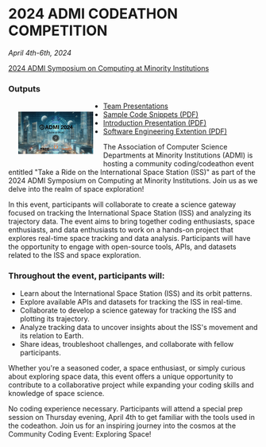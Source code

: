 # 2024 ADMI CODEATHON COMPETITION
<i>April 4th-6th, 2024</i>

<a href="https://admiusa.org/admi2024/codeathon.php">2024 ADMI Symposium on Computing at Minority Institutions</a>


### Outputs

<img src="assets/ADMI_2024-Codeathon.jpg" style="float: left; margin: 20px;" width="30%" alt="ADMI24 Codeathon Logo" />

  * <a href="https://github.com/HackHPC/codeathonatadmi24/tree/main/assets/Teams">Team Presentations</a>
  * <a href="assets/Sample_Code_Snippets_to_Help.pdf">Sample Code Snippets (PDF)</a>
  * <a href="assets/ADMI_2024-Codeathon.pdf">Introduction Presentation (PDF)</a>
  * <a href="assets/assets/ADMI_2024-Codeathon-ThePlan.pdf">Software Engineering Extention (PDF) </a>

The Association of Computer Science Departments at Minority Institutions (ADMI) is hosting a community coding/codeathon event entitled "Take a Ride on the International Space Station (ISS)" as part of the 2024 ADMI Symposium on Computing at Minority Institutions. Join us as we delve into the realm of space exploration!

In this event, participants will collaborate to create a science gateway focused on tracking the International Space Station (ISS) and analyzing its trajectory data. The event aims to bring together coding enthusiasts, space enthusiasts, and data enthusiasts to work on a hands-on project that explores real-time space tracking and data analysis. Participants will have the opportunity to engage with open-source tools, APIs, and datasets related to the ISS and space exploration.

### Throughout the event, participants will:

  * Learn about the International Space Station (ISS) and its orbit patterns.
  * Explore available APIs and datasets for tracking the ISS in real-time.
  * Collaborate to develop a science gateway for tracking the ISS and plotting its trajectory.
  * Analyze tracking data to uncover insights about the ISS's movement and its relation to Earth.
  * Share ideas, troubleshoot challenges, and collaborate with fellow participants.

Whether you're a seasoned coder, a space enthusiast, or simply curious about exploring space data, this event offers a unique opportunity to contribute to a collaborative project while expanding your coding skills and knowledge of space science.

No coding experience necessary. Participants will attend a special prep session on Thursday evening, April 4th to get familiar with the tools used in the codeathon.
Join us for an inspiring journey into the cosmos at the Community Coding Event: Exploring Space!
